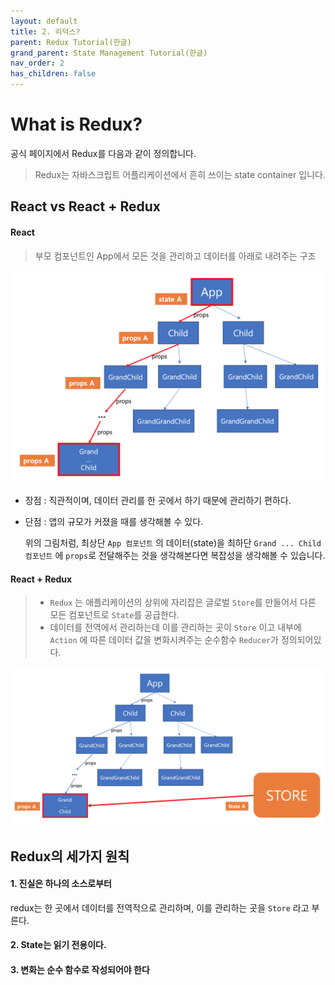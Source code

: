 ```yaml
---
layout: default
title: 2. 리덕스?
parent: Redux Tutorial(한글)
grand_parent: State Management Tutorial(한글)
nav_order: 2
has_children: false
---
```


# What is Redux?

공식 페이지에서 Redux를 다음과 같이 정의합니다.
> Redux는 자바스크립트 어플리케이션에서 흔히 쓰이는 state container 입니다.
 
## React vs React + Redux

#### React
 > 부모 컴포넌트인 App에서 모든 것을 관리하고 데이터를 아래로 내려주는 구조

 ![ex_screenshot](../images/what_is_redux_01.png)

 - 장점 : 직관적이며, 데이터 관리를 한 곳에서 하기 때문에 관리하기 편하다.
 - 단점 : 앱의 규모가 커졌을 때를 생각해볼 수 있다. 
        
      위의 그림처럼, 최상단 `App 컴포넌트` 의 데이터(state)을 최하단 `Grand ... Child 컴포넌트` 에 `props`로 전달해주는 것을 생각해본다면 복잡성을 생각해볼 수 있습니다.
   
#### React + Redux
  >- `Redux` 는 애플리케이션의 상위에 자리잡은 글로벌 `Store`를 만들어서 다른 모든 컴포넌트로 `State`를 공급한다.
  >- 데이터를 전역에서 관리하는데 이를 관리하는 곳이 `Store` 이고 내부에 `Action` 에 따른 데이터 값을 변화시켜주는 순수함수 `Reducer`가 정의되어있다. 
   
  ![ex_screenshot](../images/What_is_redux_02.png)
 

   
 

## Redux의 세가지 원칙
#### 1. 진실은 하나의 소스로부터
   redux는 한 곳에서 데이터를 전역적으로 관리하며, 이를 관리하는 곳을 `Store` 라고 부른다.
	
#### 2. State는 읽기 전용이다. 

#### 3. 변화는 순수 함수로 작성되어야 한다